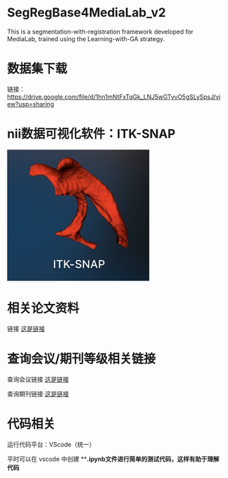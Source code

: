 # SegRegBase4MediaLab_v2
This is a segmentation-with-registration framework developed for MediaLab, trained using the Learning-with-GA strategy.

# 数据集下载
链接：https://drive.google.com/file/d/1hn1mNtFxTqGk_LNJ5wGTyvO5gSLySpsJ/view?usp=sharing

# nii数据可视化软件：ITK-SNAP
![image](https://github.com/JiaWang0704/SegRegBase4MediaLab/blob/main/img/itk.jpg)

# 相关论文资料
链接 [这是链接](https://1drv.ms/f/s!AkjwY4uNyg07gcMqBjkThlGshwpHJQ?e=kSj1KW)

# 查询会议/期刊等级相关链接
查询会议链接 [这是链接](https://www.myhuiban.com/)

查询期刊链接 [这是链接](https://www.myhuiban.com/)

# 代码相关
运行代码平台：VScode（统一）

平时可以在 vscode 中创建 ****.ipynb文件进行简单的测试代码，这样有助于理解代码**

